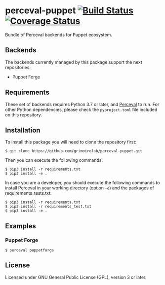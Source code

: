 # perceval-puppet [![Build Status](https://github.com/chaoss/grimoirelab-perceval-puppet/workflows/tests/badge.svg)](https://github.com/chaoss/grimoirelab-perceval-puppet/actions?query=workflow:tests+branch:master+event:push) [![Coverage Status](https://img.shields.io/coveralls/chaoss/grimoirelab-perceval-puppet.svg)](https://coveralls.io/r/chaoss/grimoirelab-perceval-puppet?branch=master)

Bundle of Perceval backends for Puppet ecosystem.

## Backends

The backends currently managed by this package support the next repositories:

* Puppet Forge

## Requirements

These set of backends requires Python 3.7 or later, and
[Perceval](https://github.com/chaoss/grimoirelab-perceval/) to run.
For other Python dependencies, please check the `pyproject.toml`
file included on this repository.

## Installation

To install this package you will need to clone the repository first:

```
$ git clone https://github.com/grimoirelab/perceval-puppet.git
```

Then you can execute the following commands:
```
$ pip3 install -r requirements.txt
$ pip3 install -e .
```

In case you are a developer, you should execute the following commands to install Perceval in your working directory (option `-e`) and the packages of requirements_tests.txt.
```
$ pip3 install -r requirements.txt
$ pip3 install -r requirements_test.txt
$ pip3 install -e .
```

## Examples

### Puppet Forge

```
$ perceval puppetforge
```

## License

Licensed under GNU General Public License (GPL), version 3 or later.
